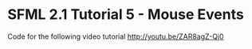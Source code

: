 SFML 2.1 Tutorial 5 - Mouse Events
==================================

Code for the following video tutorial http://youtu.be/ZAR8agZ-Qj0
